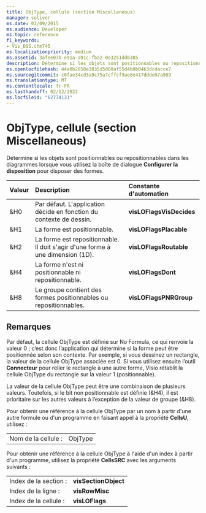 ```yaml
---
title: ObjType, cellule (section Miscellaneous)
manager: soliver
ms.date: 03/09/2015
ms.audience: Developer
ms.topic: reference
f1_keywords:
- Vis_DSS.chm745
ms.localizationpriority: medium
ms.assetid: 3afee07b-e91a-a91c-fba2-0e3251dd6385
description: Détermine si les objets sont positionnables ou repositionnables dans les diagrammes lorsque vous utilisez la boîte de dialogue Configurer la disposition pour disposer des formes.
ms.openlocfilehash: 44a0b2858a3835d5d60af55d4b0b0463dcdacce7
ms.sourcegitcommit: c0fae34cd3a9c75a7cffcf9ae8e417ddde07a989
ms.translationtype: MT
ms.contentlocale: fr-FR
ms.lasthandoff: 02/12/2022
ms.locfileid: "62774131"
---
```

# <a name="objtype-cell-miscellaneous-section"></a>ObjType, cellule (section Miscellaneous)

Détermine si les objets sont positionnables ou repositionnables dans les diagrammes lorsque vous utilisez la boîte de dialogue **Configurer la disposition** pour disposer des formes. 
  
|**Valeur**|**Description**|**Constante d'automation**|
|:-----|:-----|:-----|
|&amp;H0  <br/> |Par défaut. L'application décide en fonction du contexte de dessin. |**visLOFlagsVisDecides** <br/> |
|&amp;H1  <br/> |La forme est positionnable. |**visLOFlagsPlacable** <br/> |
|&amp;H2  <br/> |La forme est repositionnable. Il doit s'agir d'une forme à une dimension (1D). |**visLOFlagsRoutable** <br/> |
|&amp;H4  <br/> |La forme n'est ni positionnable ni repositionnable. |**visLOFlagsDont** <br/> |
|&amp;H8  <br/> |Le groupe contient des formes positionnables ou repositionnables. |**visLOFlagsPNRGroup** <br/> |
   
## <a name="remarks"></a>Remarques

Par défaut, la cellule ObjType est définie sur No Formula, ce qui renvoie la valeur 0 ; c’est donc l’application qui détermine si la forme peut être positionnée selon son contexte. Par exemple, si vous dessinez un rectangle, la valeur de la cellule ObjType associée est 0. Si vous utilisez ensuite l’outil **Connecteur** pour relier le rectangle à une autre forme, Visio rétablit la cellule ObjType du rectangle sur la valeur 1 (positionnable). 
  
La valeur de la cellule ObjType peut être une combinaison de plusieurs valeurs. Toutefois, si le bit non positionnable est définie (&amp;H4), il est prioritaire sur les autres valeurs à l’exception de la valeur de groupe (&amp;H8).
  
Pour obtenir une référence à la cellule ObjType par un nom à partir d'une autre formule ou d'un programme en faisant appel à la propriété **CellsU**, utilisez : 
  
|||
|:-----|:-----|
|Nom de la cellule :  <br/> |ObjType  <br/> |
   
Pour obtenir une référence à la cellule ObjType à l'aide d'un index à partir d'un programme, utilisez la propriété **CellsSRC** avec les arguments suivants : 
  
|||
|:-----|:-----|
|Index de la section :  <br/> |**visSectionObject** <br/> |
|Index de la ligne :  <br/> |**visRowMisc** <br/> |
|Index de la cellule :  <br/> |**visLOFlags** <br/> |
   

